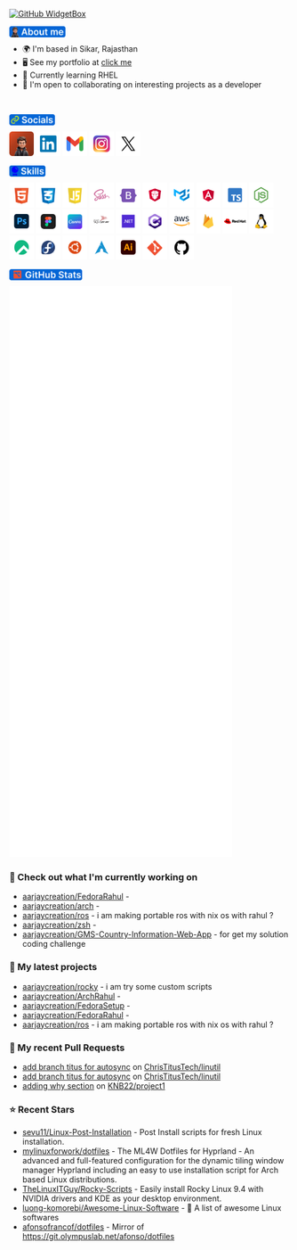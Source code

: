 [![GitHub WidgetBox](https://github-widgetbox.vercel.app/api/profile?username=aarjaycreation&data=followers,repositories,stars,commits&theme=darkmode)](https://github.com/aarjaycreation)

<a href="https://aarjaycreation.com/" target="_blank" align="left"><img align="left" height="20" alt="about-me" src="assets/headings/about-me.png"></a>
<br>


*   🌍  I'm based in Sikar, Rajasthan
*   🖥️  See my portfolio at <a target="_blank" rel="noreferrer" href='https://aarjaycreation.com/'>click me</a>
*   🧠  Currently learning RHEL
*   🤝  I'm open to collaborating on interesting projects as a developer

<br>


<a href="https://aarjaycreation.com/" target="_blank" align="left"><img align="left" height="20" alt="socials" src="assets/headings/socials.png"></a>
<br>

<a title="aarjaycreation.com" href="https://aarjaycreation.com/" target="_blank"><img height="44" alt="aarjaycreation" src="assets/social-icons/Portpolio.png"></a>
<a title="Linkdin/in/aarjaycreation/" href="https://in.linkedin.com/in/aarjaycreation" target="_blank"><img height="44" alt="Linkdin"  src="assets/social-icons/Linkdin.png"></a> 
<a title="aarjaycreation@gmail.com" href="mailto:aarjaycreation@gmail.com" target="_blank"><img height="44" alt="Gmail" src="assets/social-icons/Gmail.png"></a>
<a title="Instagram/rahuljangir.works/" href="https://www.instagram.com/rahuljangir.works/" target="_blank"><img height="44" alt="Instagram" src="assets//social-icons/Instagram.png"></a>
<a title="x.com/aarjaycreation/" href="https://x.com/aarjaycreation" target="_blank"><img height="44" alt="Twitter" src="assets/social-icons/Twitter.png"></a>

<a href="https://aarjaycreation.com/" target="_blank" align="left"><img align="left" height="20" alt="skills" src="assets/headings/skills.png"></a>
<br>

<a href="https://aarjaycreation.com/" target="_blank"><img height="44" alt="skills" src="assets/skills-icons/html.png"></a> 
<a href="https://aarjaycreation.com/" target="_blank"><img height="44" alt="skills" src="assets/skills-icons/CSS.png"></a>
<a href="https://aarjaycreation.com/" target="_blank"><img height="44" alt="skills" src="assets/skills-icons/Javascript.png"></a>
<a href="https://aarjaycreation.com/" target="_blank"><img height="44" alt="skills" src="assets/skills-icons/scss.png"></a>
<a href="https://aarjaycreation.com/" target="_blank"><img height="44" alt="skills" src="assets/skills-icons/BOOTSTRAP.png"></a>
<a href="https://aarjaycreation.com/" target="_blank"><img height="44" alt="skills" src="assets/skills-icons/prime-Ng.png"></a>
<a href="https://aarjaycreation.com/" target="_blank"><img height="44" alt="skills" src="assets/skills-icons/MUI.png"></a>
<a href="https://aarjaycreation.com/" target="_blank"><img height="44" alt="skills" src="assets/skills-icons/angular.png"></a>
<a href="https://aarjaycreation.com/" target="_blank"><img height="44" alt="skills" src="assets/skills-icons/type-script.png"></a>
<a href="https://aarjaycreation.com/" target="_blank"><img height="44" alt="skills" src="assets/skills-icons/NODEJS.png"></a>
<a href="https://aarjaycreation.com/" target="_blank"><img height="44" alt="skills" src="assets/skills-icons/PS.png"></a>
<a href="https://aarjaycreation.com/" target="_blank"><img height="44" alt="skills" src="assets/skills-icons/FIGMA.png"></a>
<a href="https://aarjaycreation.com/" target="_blank"><img height="44" alt="skills" src="assets/skills-icons/CANVA.png"></a>
<a href="https://aarjaycreation.com/" target="_blank"><img height="44" alt="skills" src="assets/skills-icons/sqlServer.png"></a>
<a href="https://aarjaycreation.com/" target="_blank"><img height="44" alt="skills" src="assets/skills-icons/dot-net.png"></a>
<a href="https://aarjaycreation.com/" target="_blank"><img height="44" alt="skills" src="assets/skills-icons/Csharp.png"></a>
<a href="https://aarjaycreation.com/" target="_blank"><img height="44" alt="skills" src="assets/skills-icons/AWS.png"></a>
<a href="https://aarjaycreation.com/" target="_blank"><img height="44" alt="skills" src="assets/skills-icons/firebase.png"></a>
<a href="https://aarjaycreation.com/" target="_blank"><img height="44" alt="skills" src="assets/skills-icons/RHEL.png"></a>
<a href="https://aarjaycreation.com/" target="_blank"><img height="44" alt="skills" src="assets/skills-icons/linux.png"></a>
<a href="https://aarjaycreation.com/" target="_blank"><img height="44" alt="skills" src="assets/skills-icons/rocky.png"></a>
<a href="https://aarjaycreation.com/" target="_blank"><img height="44" alt="skills" src="assets/skills-icons/fedora.png"></a>
<a href="https://aarjaycreation.com/" target="_blank"><img height="44" alt="skills" src="assets/skills-icons/ubuntu.png"></a>
<a href="https://aarjaycreation.com/" target="_blank"><img height="44" alt="skills" src="assets/skills-icons/arch.png"></a>
<a href="https://aarjaycreation.com/" target="_blank"><img height="44" alt="skills" src="assets/skills-icons/AI.png"></a>
<a href="https://aarjaycreation.com/" target="_blank"><img height="44" alt="skills" src="assets/skills-icons/GIT.png"></a>
<a href="https://aarjaycreation.com/" target="_blank"><img height="44" alt="skills" src="assets/skills-icons/GITHUB.png"></a>

<a href="https://aarjaycreation.com/" target="_blank" align="left"><img align="left" height="20" alt="github-stats" src="assets/headings/github-stats.png"></a>

<br>

<p align="left"><img src="https://raw.githubusercontent.com/aarjaycreation/aarjaycreation/main/github-metrics.svg" /></p>

### 👷 Check out what I'm currently working on

- [aarjaycreation/FedoraRahul](https://github.com/aarjaycreation/FedoraRahul) - 
- [aarjaycreation/arch](https://github.com/aarjaycreation/arch) - 
- [aarjaycreation/ros](https://github.com/aarjaycreation/ros) - i am making portable ros with nix os with rahul ?
- [aarjaycreation/zsh](https://github.com/aarjaycreation/zsh) - 
- [aarjaycreation/GMS-Country-Information-Web-App](https://github.com/aarjaycreation/GMS-Country-Information-Web-App) - for get my solution coding challenge
### 🌱 My latest projects

- [aarjaycreation/rocky](https://github.com/aarjaycreation/rocky) - i am try some custom scripts 
- [aarjaycreation/ArchRahul](https://github.com/aarjaycreation/ArchRahul) - 
- [aarjaycreation/FedoraSetup](https://github.com/aarjaycreation/FedoraSetup) - 
- [aarjaycreation/FedoraRahul](https://github.com/aarjaycreation/FedoraRahul) - 
- [aarjaycreation/ros](https://github.com/aarjaycreation/ros) - i am making portable ros with nix os with rahul ?
### 🔨 My recent Pull Requests

- [add branch titus for autosync](https://github.com/ChrisTitusTech/linutil/pull/227) on [ChrisTitusTech/linutil](https://github.com/ChrisTitusTech/linutil)
- [add branch titus for autosync](https://github.com/ChrisTitusTech/linutil/pull/226) on [ChrisTitusTech/linutil](https://github.com/ChrisTitusTech/linutil)
- [adding why section](https://github.com/KNB22/project1/pull/1) on [KNB22/project1](https://github.com/KNB22/project1)
### ⭐ Recent Stars

- [sevu11/Linux-Post-Installation](https://github.com/sevu11/Linux-Post-Installation) - Post Install scripts for fresh Linux installation.
- [mylinuxforwork/dotfiles](https://github.com/mylinuxforwork/dotfiles) - The ML4W Dotfiles for Hyprland - An advanced and full-featured configuration for the dynamic tiling window manager Hyprland including an easy to use installation script for Arch based Linux distributions.
- [TheLinuxITGuy/Rocky-Scripts](https://github.com/TheLinuxITGuy/Rocky-Scripts) - Easily install Rocky Linux 9.4 with NVIDIA drivers and KDE as your desktop environment.
- [luong-komorebi/Awesome-Linux-Software](https://github.com/luong-komorebi/Awesome-Linux-Software) - 🐧 A list of awesome Linux softwares 
- [afonsofrancof/dotfiles](https://github.com/afonsofrancof/dotfiles) - Mirror of https://git.olympuslab.net/afonso/dotfiles

